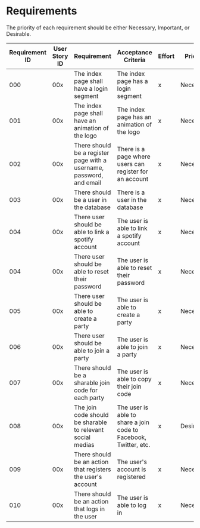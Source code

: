 # Requirements

The priority of each requirement should be either Necessary, Important, or Desirable.

| Requirement ID | User Story ID | Requirement | Acceptance Criteria | Effort | Priority | Status |
|----------------|---------------|-------------|---------------------|--------|----------|--------|
|            000 |           00x | The index page shall have a login segment             | The index page has a login segment | x | Necessary | Not Started |
|            001 |           00x | The index page shall have an animation of the logo             | The index page has an animation of the logo | x | Necessary | Not Started |
|            002 |           00x | There should be a register page with a username, password, and email             | There is a page where users can register for an account | x | Necessary | Not Started |
|            003 |           00x | There should be a user in the database             | There is a user in the database | x | Necessary | Not Started |
|            004 |           00x | There user should be able to link a spotify account            | The user is able to link a spotify account | x | Necessary | Not Started |
|            004 |           00x | There user should be able to reset their password            | The user is able to reset their password | x | Necessary | Not Started |
|            005 |           00x | There user should be able to create a party           | The user is able to create a party | x | Necessary | Not Started |
|            006 |           00x | There user should be able to join a party            | The user is able to join a party | x | Necessary | Not Started |
|            007 |           00x | There should be a sharable join code for each party            | The user is able to copy their join code | x | Necessary | Not Started |
|            008 |           00x | The join code should be sharable to relevant social medias            | The user is able to share a join code to Facebook, Twitter, etc. | x | Desirable | Not Started |
|            009 |           00x | There should be an action that registers the user's account            | The user's account is registered | x | Necessary | Not Started |
|            010 |           00x | There should be an action that logs in the user            | The user is able to log in | x | Necessary | Not Started |
